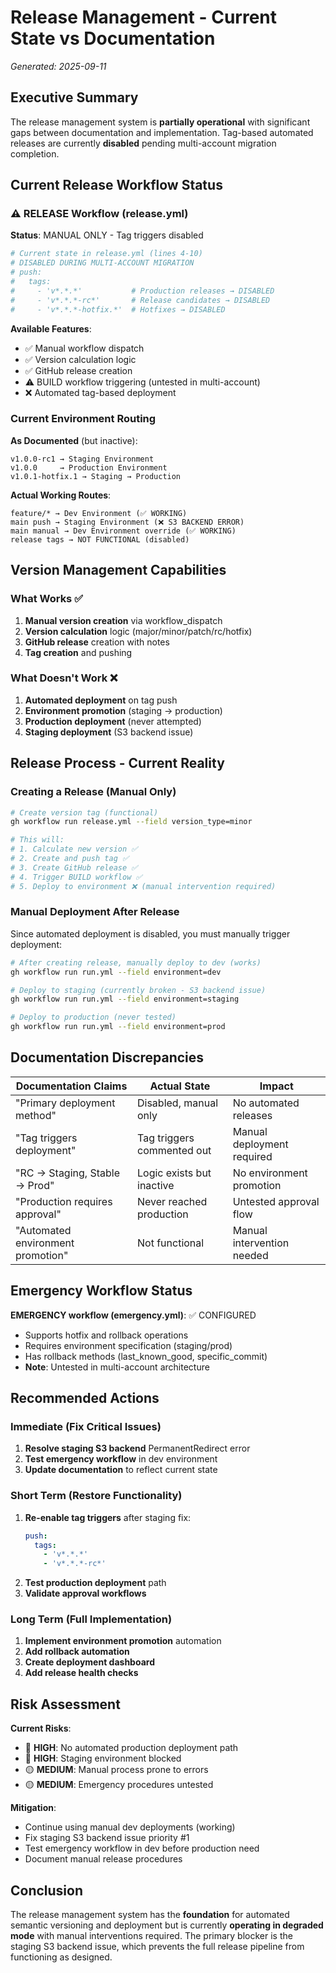 # Release Management - Current State vs Documentation

*Generated: 2025-09-11*

## Executive Summary

The release management system is **partially operational** with significant gaps between documentation and implementation. Tag-based automated releases are currently **disabled** pending multi-account migration completion.

## Current Release Workflow Status

### ⚠️ RELEASE Workflow (release.yml)
**Status**: MANUAL ONLY - Tag triggers disabled

```yaml
# Current state in release.yml (lines 4-10)
# DISABLED DURING MULTI-ACCOUNT MIGRATION
# push:
#   tags:
#     - 'v*.*.*'           # Production releases → DISABLED
#     - 'v*.*.*-rc*'       # Release candidates → DISABLED  
#     - 'v*.*.*-hotfix.*'  # Hotfixes → DISABLED
```

**Available Features**:
- ✅ Manual workflow dispatch
- ✅ Version calculation logic
- ✅ GitHub release creation
- ⚠️ BUILD workflow triggering (untested in multi-account)
- ❌ Automated tag-based deployment

### Current Environment Routing

**As Documented** (but inactive):
```
v1.0.0-rc1 → Staging Environment
v1.0.0     → Production Environment  
v1.0.1-hotfix.1 → Staging → Production
```

**Actual Working Routes**:
```
feature/* → Dev Environment (✅ WORKING)
main push → Staging Environment (❌ S3 BACKEND ERROR)
main manual → Dev Environment override (✅ WORKING)
release tags → NOT FUNCTIONAL (disabled)
```

## Version Management Capabilities

### What Works ✅
1. **Manual version creation** via workflow_dispatch
2. **Version calculation** logic (major/minor/patch/rc/hotfix)
3. **GitHub release** creation with notes
4. **Tag creation** and pushing

### What Doesn't Work ❌
1. **Automated deployment** on tag push
2. **Environment promotion** (staging → production)
3. **Production deployment** (never attempted)
4. **Staging deployment** (S3 backend issue)

## Release Process - Current Reality

### Creating a Release (Manual Only)

```bash
# Create version tag (functional)
gh workflow run release.yml --field version_type=minor

# This will:
# 1. Calculate new version ✅
# 2. Create and push tag ✅
# 3. Create GitHub release ✅
# 4. Trigger BUILD workflow ✅
# 5. Deploy to environment ❌ (manual intervention required)
```

### Manual Deployment After Release

Since automated deployment is disabled, you must manually trigger deployment:

```bash
# After creating release, manually deploy to dev (works)
gh workflow run run.yml --field environment=dev

# Deploy to staging (currently broken - S3 backend issue)
gh workflow run run.yml --field environment=staging

# Deploy to production (never tested)
gh workflow run run.yml --field environment=prod
```

## Documentation Discrepancies

| Documentation Claims | Actual State | Impact |
|---------------------|--------------|--------|
| "Primary deployment method" | Disabled, manual only | No automated releases |
| "Tag triggers deployment" | Tag triggers commented out | Manual deployment required |
| "RC → Staging, Stable → Prod" | Logic exists but inactive | No environment promotion |
| "Production requires approval" | Never reached production | Untested approval flow |
| "Automated environment promotion" | Not functional | Manual intervention needed |

## Emergency Workflow Status

**EMERGENCY workflow (emergency.yml)**: ✅ CONFIGURED
- Supports hotfix and rollback operations
- Requires environment specification (staging/prod)
- Has rollback methods (last_known_good, specific_commit)
- **Note**: Untested in multi-account architecture

## Recommended Actions

### Immediate (Fix Critical Issues)
1. **Resolve staging S3 backend** PermanentRedirect error
2. **Test emergency workflow** in dev environment
3. **Update documentation** to reflect current state

### Short Term (Restore Functionality)
1. **Re-enable tag triggers** after staging fix:
   ```yaml
   push:
     tags:
       - 'v*.*.*'
       - 'v*.*.*-rc*'
   ```
2. **Test production deployment** path
3. **Validate approval workflows**

### Long Term (Full Implementation)
1. **Implement environment promotion** automation
2. **Add rollback automation** 
3. **Create deployment dashboard**
4. **Add release health checks**

## Risk Assessment

**Current Risks**:
- 🔴 **HIGH**: No automated production deployment path
- 🔴 **HIGH**: Staging environment blocked
- 🟡 **MEDIUM**: Manual process prone to errors
- 🟡 **MEDIUM**: Emergency procedures untested

**Mitigation**:
- Continue using manual dev deployments (working)
- Fix staging S3 backend issue priority #1
- Test emergency workflow in dev before production need
- Document manual release procedures

## Conclusion

The release management system has the **foundation** for automated semantic versioning and deployment but is currently **operating in degraded mode** with manual interventions required. The primary blocker is the staging S3 backend issue, which prevents the full release pipeline from functioning as designed.